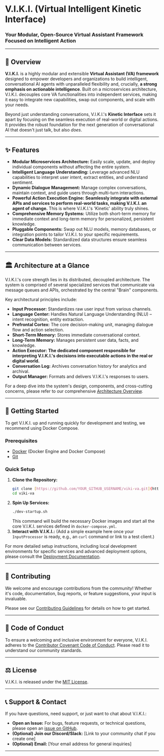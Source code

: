 # V.I.K.I. (Virtual Intelligent **Kinetic Interface**)

### Your Modular, Open-Source Virtual Assistant Framework Focused on Intelligent Action

---

## 🚀 Overview

**V.I.K.I.** is a highly modular and extensible **Virtual Assistant (VA) framework** designed to empower developers and organizations to build intelligent, conversational AI agents with unparalleled flexibility and, crucially, **a strong emphasis on actionable intelligence**. Built on a microservices architecture, V.I.K.I. decouples core VA functionalities into independent services, making it easy to integrate new capabilities, swap out components, and scale with your needs.

Beyond just understanding conversations, V.I.K.I.'s **Kinetic Interface** sets it apart by focusing on the seamless execution of real-world or digital actions. It provides the robust foundation for the next generation of conversational AI that doesn't just talk, but also *does*.

---

## ✨ Features

* **Modular Microservices Architecture:** Easily scale, update, and deploy individual components without affecting the entire system.
* **Intelligent Language Understanding:** Leverage advanced NLU capabilities to interpret user intent, extract entities, and understand sentiment.
* **Dynamic Dialogue Management:** Manage complex conversations, maintain context, and guide users through multi-turn interactions.
* **Powerful Action Execution Engine:** **Seamlessly integrate with external APIs and services to perform real-world tasks, making V.I.K.I. an agent of change.** This is where V.I.K.I.'s 'Kinetic' ability truly shines.
* **Comprehensive Memory Systems:** Utilize both short-term memory for immediate context and long-term memory for personalized, persistent knowledge.
* **Pluggable Components:** Swap out NLU models, memory databases, or integration points to tailor V.I.K.I. to your specific requirements.
* **Clear Data Models:** Standardized data structures ensure seamless communication between services.

---

## 🏛️ Architecture at a Glance

V.I.K.I.'s core strength lies in its distributed, decoupled architecture. The system is comprised of several specialized services that communicate via message queues and APIs, orchestrated by the central "Brain" components.

Key architectural principles include:

* **Input Processor:** Standardizes raw user input from various channels.
* **Language Center:** Handles Natural Language Understanding (NLU) – intent recognition, entity extraction.
* **Prefrontal Cortex:** The core decision-making unit, managing dialogue flow and action selection.
* **Short-Term Memory:** Stores immediate conversational context.
* **Long-Term Memory:** Manages persistent user data, facts, and knowledge.
* **Action Executor:** **The dedicated component responsible for interpreting V.I.K.I.'s decisions into executable actions in the real or digital world.**
* **Conversation Log:** Archives conversation history for analytics and archival.
* **Output Manager:** Formats and delivers V.I.K.I.'s responses to users.

For a deep dive into the system's design, components, and cross-cutting concerns, please refer to our comprehensive [Architecture Overview](/architecture/overview.md).

---

## 🚀 Getting Started

To get V.I.K.I. up and running quickly for development and testing, we recommend using Docker Compose.

### Prerequisites

* [Docker](https://www.docker.com/get-started) (Docker Engine and Docker Compose)
* [Git](https://git-scm.com/book/en/v2/Getting-Started-Installing-Git)

### Quick Setup

1.  **Clone the Repository:**
    ```bash
    git clone [https://github.com/YOUR_GITHUB_USERNAME/viki-va.git](https://github.com/YOUR_GITHUB_USERNAME/viki-va.git)
    cd viki-va
    ```
2.  **Spin Up Services:**
    ```bash
    ./dev-startup.sh
    ```
    This command will build the necessary Docker images and start all the core V.I.K.I. services defined in `docker-compose.yml`.
3.  **Interact with V.I.K.I.:** (Add a simple example here once your `InputProcessor` is ready, e.g., an `curl` command or link to a test client.)

For more detailed setup instructions, including local development environments for specific services and advanced deployment options, please consult the [Deployment Documentation](/deployment/overview.md).

---

## 👋 Contributing

We welcome and encourage contributions from the community! Whether it's code, documentation, bug reports, or feature suggestions, your input is invaluable.

Please see our [Contributing Guidelines](/CONTRIBUTING.md) for details on how to get started.

---

## 📄 Code of Conduct

To ensure a welcoming and inclusive environment for everyone, V.I.K.I. adheres to the [Contributor Covenant Code of Conduct](/CODE_OF_CONDUCT.md). Please read it to understand our community standards.

---

## ⚖️ License

V.I.K.I. is released under the [MIT License](/LICENSE).

---

## 📞 Support & Contact

If you have questions, need support, or just want to chat about V.I.K.I.:

* **Open an Issue:** For bugs, feature requests, or technical questions, please open an [issue on GitHub](https://github.com/YOUR_GITHUB_USERNAME/viki-va/issues).
* **(Optional) Join our Discord/Slack:** [Link to your community chat if you create one]
* **(Optional) Email:** [Your email address for general inquiries]

---